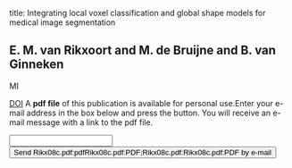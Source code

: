 title: Integrating local voxel classification and global shape models for medical image segmentation

## E. M. van Rikxoort and M. de Bruijne and B. van Ginneken
MI

<a href="https://doi.org/10.1117/12.773209">DOI</a>
A <b>pdf file</b> of this publication is available for personal use.Enter your e-mail address in the box below and press the button. You will receive an e-mail message with a link to the pdf file.
<form action="sender.php">  <input type="text" name="email">  <input type="submit" value="Send Rikx08c.pdf:pdfRikx08c.pdf:PDF;Rikx08c.pdf:Rikx08c.pdf:PDF by e-mail"></form>